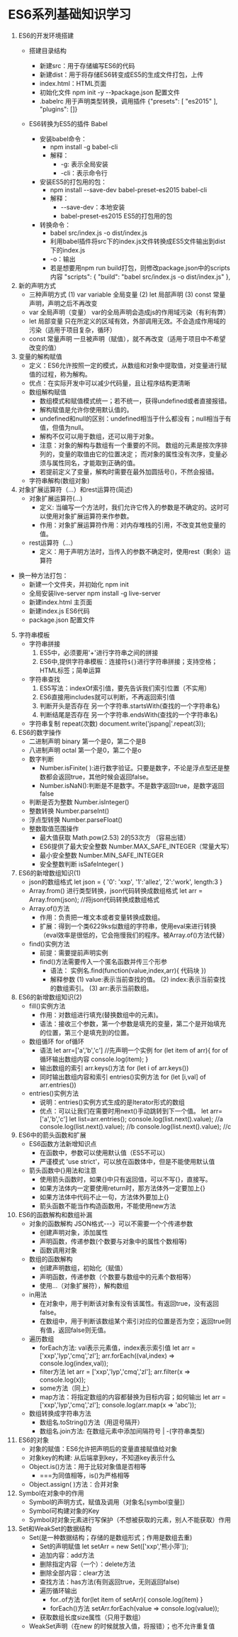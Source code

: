 # ES6系列基础知识学习
1. ES6的开发环境搭建
    - 搭建目录结构
        - 新建src：用于存储编写ES6的代码
        - 新建dist：用于将存储ES6转变成ES5的生成文件打包，上传
        - index.html：HTML页面
        - 初始化文件 npm init -y --》package.json 配置文件
        - .babelrc 用于声明类型转换，调用插件
        {"presets": [
            "es2015"
        ],
        "plugins": []}

    - ES6转换为ES5的插件 Babel
        - 安装babel命令：
            - npm install -g babel-cli
            - 解释：
                -  -g: 表示全局安装
                - -cli：表示命令行
        - 安装ES5的打包用的包： 
            - npm install --save-dev babel-preset-es2015 babel-cli
            - 解释：
                - --save-dev：本地安装
                - babel-preset-es2015 ES5的打包用的包
        - 转换命令：
            - babel src/index.js -o dist/index.js
            - 利用babel插件将src下的index.js文件转换成ES5文件输出到dist下的index.js
            - -o：输出
            - 若是想要用npm run build打包，则修改package.json中的scripts内容
            "scripts": {
                "build": "babel src/index.js -o dist/index.js"
            },
2. 新的声明方式
    - 三种声明方式
    (1) var variable 全局变量
    (2) let 局部声明
    (3) const 常量声明，声明之后不再改变
    - var 全局声明（变量）
    var的全局声明会造成js的作用域污染（有利有弊）
    - let 局部变量
    只在所定义的区域有效，外部调用无效。不会造成作用域的污染（适用于项目复杂，循环）
    - const 常量声明
    一旦被声明（赋值），就不再改变（适用于项目中不希望改变的值）
3. 变量的解构赋值
    - 定义：ES6允许按照一定的模式，从数组和对象中提取值，对变量进行赋值的过程，称为解构。
    - 优点：在实际开发中可以减少代码量，且让程序结构更清晰
    - 数组解构赋值
        - 数组模式和赋值模式统一；若不统一，获得undefined或者直接报错。
        - 解构赋值是允许你使用默认值的。
        - undefined和null的区别：undefined相当于什么都没有；null相当于有值，但值为null。
        - 解构不仅可以用于数组，还可以用于对象。
        - 注意：对象的解构与数组有一个重要的不同。
        数组的元素是按次序排列的，变量的取值由它的位置决定；
        而对象的属性没有次序，变量必须与属性同名，才能取到正确的值。
        - 若提前定义了变量，解构时需要在最外加圆括号()，不然会报错。
    - 字符串解构(数组对象)
4. 对象扩展运算符（...）和rest运算符(简述)
    - 对象扩展运算符(...)
        - 定义: 当编写一个方法时，我们允许它传入的参数是不确定的。这时可以使用对象扩展运算符来作参数。
        - 作用：对象扩展运算符作用：对内存堆栈的引用，不改变其他变量的值。
    - rest运算符（...）
        - 定义：用于声明方法时，当传入的参数不确定时，使用rest（剩余）运算符

- 换一种方法打包：
    - 新建一个文件夹，并初始化 npm init
    - 全局安装live-server npm install -g live-server
    - 新建index.html 主页面
    - 新建index.js ES6代码
    - package.json 配置文件
5. 字符串模板
    - 字符串拼接
        1. ES5中，必须要用'+'进行字符串之间的拼接 
        2. ES6中,提供字符串模板：连接符`${}`进行字符串拼接；支持空格；HTML标签；简单运算
    - 字符串查找
        1. ES5写法：indexOf索引值，要先告诉我们索引位置（不实用）
        2. ES6直接用includes就可以判断，不再返回索引值  
        3. 判断开头是否存在 另一个字符串.startsWith(查找的一个字符串名)
        4. 判断结尾是否存在 另一个字符串.endsWith(查找的一个字符串名)
    - 字符串复制 repeat(次数)
    document.write('jspang|'.repeat(3));
6. ES6的数字操作
    - 二进制声明 binary 第一个是0，第二个是B
    - 八进制声明 octal 第一个是0，第二个是o
    - 数字判断
        - Number.isFinite( ):进行数字验证。只要是数字，不论是浮点型还是整数都会返回true，其他时候会返回false。
        - Number.isNaN():判断是不是数字。不是数字返回true，是数字返回false
    - 判断是否为整数 Number.isInteger()
    - 整数转换  Number.parseInt()
    - 浮点型转换  Number.parseFloat()
    - 整数取值范围操作
        - 最大值获取 Math.pow(2.53) 2的53次方 （容易出错）
        - ES6提供了最大安全整数 Number.MAX_SAFE_INTEGER（常量大写）
        - 最小安全整数 Number.MIN_SAFE_INTEGER
        - 安全整数判断 isSafeInteger( )
7. ES6的新增数组知识(1)
    - json的数组格式
    let json = {
        '0': 'xxp',
        '1':'allez',
        '2':'work',
        length:3
    }
    - Array.from() 进行类型转换，json代码转换成数组格式
    let arr = Array.from(json); //将json代码转换成数组格式
    - Array.of()方法
        - 作用：负责把一堆文本或者变量转换成数组。
        - 扩展：得到一个类6229ks似数组的字符串，使用eval来进行转换（eval效率是很低的，它会拖慢我们的程序。被Array.of()方法代替）
    - find()实例方法
        - 前提：需要提前声明实例
        - find()方法需要传入一个匿名函数并传三个形参
            - 语法：
            实例名.find(function(value,index,arr){
                代码块
            })
            - 解释参数
            (1) value:表示当前查找的值。
            (2) index:表示当前查找的数组索引。
            (3) arr:表示当前数组。
8. ES6的新增数组知识(2)
    - fill()实例方法
        - 作用：对数组进行填充(替换数组中的元素)。
        - 语法：接收三个参数，第一个参数是填充的变量，第二个是开始填充的位置，第三个是填充到的位置。
    - 数组循环 for of循环
        - 语法
        let arr=['a','b','c'] //先声明一个实例
        for (let item of arr){ for of循环输出数组内容
            console.log(item);
        }
        - 输出数组的索引 arr.keys()方法
        for (let i of arr.keys())
        - 同时输出数组内容和索引 entries()实例方法
        for (let [i,val] of arr.entries())
    - entries()实例方法
        - 说明：entries()实例方式生成的是Iterator形式的数组
        - 优点：可以让我们在需要时用next()手动跳转到下一个值。
        let arr=['a','b','c']
        let list=arr.entries();
        console.log(list.next().value); //a
        console.log(list.next().value); //b
        console.log(list.next().value); //c
9. ES6中的箭头函数和扩展
    - ES6函数方法新增知识点
        - 在函数中，参数可以使用默认值（ES5不可以）
        - 严谨模式 'use strict'，可以放在函数体中，但是不能使用默认值
    - 箭头函数中{}用法和注意
        - 使用箭头函数时，如果{}中只有返回值，可以不写{}，直接写。
        - 如果方法体内一定要使用return时，那方法体外一定要加上{}
        - 如果方法体中代码不止一句，方法体外要加上{}
        - 箭头函数不能当作构造函数用，不能使用new方法
10. ES6的函数解构和数组补漏
    - 对象的函数解构 JSON格式---》可以不需要一个个传递参数
        - 创建声明对象，添加属性
        - 声明函数，传递参数(个数要与对象中的属性个数相等)
        - 函数调用对象
    - 数组的函数解构
        - 创建声明数组，初始化（赋值）
        - 声明函数，传递参数（个数要与数组中的元素个数相等）
        - 使用...（对象扩展符），解构数组
    - in用法
        - 在对象中，用于判断该对象有没有该属性。有返回true，没有返回false。
        - 在数组中，用于判断该数组某个索引对应的位置是否为空；返回true则有值，返回false则无值。
    - 遍历数组
        - forEach方法: val表示元素值，index表示索引值
        let arr = ['xxp','lyp','cmq','zl'];
        arr.forEach((val,index) => console.log(index,val));
        - filter方法
        let arr = ['xxp','lyp','cmq','zl'];
        arr.filter(x => console.log(x));
        - some方法（同上）
        - map方法：将指定数组的内容都替换为目标内容；如何输出
        let arr = ['xxp','lyp','cmq','zl'];
        console.log(arr.map(x => 'abc'));
    - 数组转换成字符串方法
        - 数组名.toString()方法（用逗号隔开）
        - 数组名.join方法: 在数组元素中添加间隔符号 | -(字符串类型)
11. ES6的对象
    - 对象的赋值：ES6允许把声明后的变量直接赋值给对象
    - 对象key的构建: 从后端拿到key，不知道key表示什么
    - Object.is()方法：用于比较对象值是否相等
        - ===为同值相等，is()为严格相等
    - Object.assign( )方法：合并对象
12. Symbol在对象中的作用
    - Symbol的声明方式，赋值及调用（对象名[symbol变量]）
    - Symbol可构建对象的Key
    - Symbol对对象元素进行写保护（不想被获取的元素，别人不能获取）作用
13. Set和WeakSet的数据结构
    - Set(是一种数据结构；存储的是数组形式；作用是数组去重)
        - Set的声明赋值 let setArr = new Set(['xxp','熊小萍']);
        - 追加内容：add方法
        - 删除指定内容（一个）：delete方法
        - 删除全部内容：clear方法
        - 查找方法：has方法(有则返回true，无则返回false)
        - 遍历循环输出
            - for..of方法
            for(let item of setArr){
                console.log(item)
            }
            - forEach()方法
            setArr.forEach(value => console.log(value));
        - 获取数组长度size属性（只用于数组）
    - WeakSet声明（在new 的时候就放入值，将报错）；也不允许重复值
